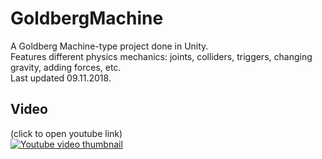 # GoldbergMachine
A Goldberg Machine-type project done in Unity.\
Features different physics mechanics: joints, colliders, triggers, changing gravity, adding forces, etc.\
Last updated 09.11.2018.

Video
---
(click to open youtube link)\
[![Youtube video thumbnail](https://img.youtube.com/vi/jgY-mHtzprA/0.jpg)](https://www.youtube.com/watch?v=jgY-mHtzprA)
